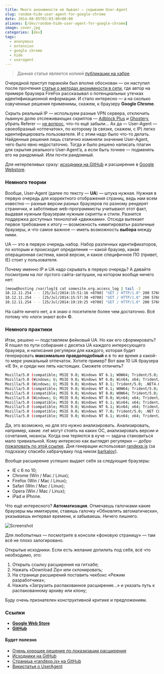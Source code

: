 ```yaml
---
title: Много анонимности не бывает — скрываем User-Agent
slug: random-hide-user-agent-for-google-chrome
date: 2014-08-05T03:03:00+00:00
aliases: [/dev/random-hide-user-agent-for-google-chrome]
image: cover.jpg
categories: [dev]
tags:
  - anonymous
  - extension
  - google chrome
  - hide
  - useragent
---
```


> Данная статья является копией [публикации на хабре].

Очередной приступ паранойи был вполне обоснован — он наступил после прочтения [статьи о методах анонимности в сети], где автор на примере браузера FireFox рассказывал о потенциальных утечках идентификационной информации. И стало интересно — а на сколько озвученные решения применимы, скажем, к браузеру **Google Chrome**.

<!--more-->

Скрыть реальный IP — используем разные VPN сервера, отключить львиную долю отслеживающих скриптов — [Adblock Plus] и [Ghostery], убрать Referer — [не вопрос], что-то ещё забыли… Ах да — User-Agent — своеобразный &#171;отпечаток&#187;, по которому (в связке, скажем, с IP) легко идентифицировать пользователя. И с этим надо было что-то делать. Найденные решения лишь статично изменяли значение User-Agent, чего было явно недостаточно. Тогда и было решено написать плагин для скрытия реального User-Agent’a, а если быть точнее — подменять его на рандомный. Или почти рандомный.

Для нетерпеливых сразу: [исходники на GitHub] и расширение в [Google Webstore].

### Немного теории

Вообще, User-Agent (далее по тексту — **UA**) — штука нужная. Нужная в первую очередь для корректного отображения страниц, ведь нам всем известно — разные версии разных браузеров по разному рендерят странички, и заботливые web-программисты учитывают этот факт, выдавая нужным браузерам нужным скрипты и стили. Разнится поддержка доступных технологий «движками». Отсюда вытекает первое требование к итогу — возможность «имитировать» различные браузеры, и что самое важное — иметь возможность **выбора** между ними.

UA — это в первую очередь набор. Набор различных идентификаторов, по которым и происходит определение — какой браузер, какая операционная система, какой версии, и какое специфичное ПО (привет, IE) стоит у пользователя.

Почему именно IP и UA надо скрывать в первую очередь? А давайте посмотрим на лог пустого сайта-заглушки, на котором вообще ничего нет:

```bash
[meow@hosting /var/log]$ cat somesite.org.access_log | tail -3
10.12.11.254 - - [25/Jul/2014:15:51:16 +0700] "GET / HTTP/1.0" 200 5768 "-" "Mozilla/5.0 (compatible; MJ12bot/v1.4.5; http://www.majestic12.co.uk/bot.php?+)"
10.12.11.254 - - [25/Jul/2014:15:57:38 +0700] "GET / HTTP/1.0" 200 5768 "-" "Mozilla/5.0 (compatible; YandexBot/3.0; +http://yandex.com/bots)"
10.12.11.254 - - [25/Jul/2014:19:19:25 +0700] "GET / HTTP/1.0" 200 5768 "-" "Mozilla/5.0 (Windows NT 6.1; WOW64; rv:30.0) Gecko/20100101 Firefox/30.0"
```

На сайте ничего нет, а я знаю о посетителе более чем достаточно. Всё потому что «логи знают всё» ©.

### Немного практики

Итак, решено — подставляем фейковый UA. Но как его сформировать? Я пошел по пути собирания с десятка UA каждого интересующего браузера, и написания регулярки для каждого, которая будет генерировать **максимально правдоподобный** и в то же время а какой-то мере уникальный отпечаток. Хотите пример? Вот вам 10 UA браузера «IE 9», и среди них пять настоящих. Сможете отличить?

```bash
Mozilla/5.0 (compatible; MSIE 9.0; Windows NT 6.1; WOW64; Trident/5.0; chromeframe/12.0.742.112)
Mozilla/5.0 (Windows; U; MSIE 9.0; Windows NT 6.0; Win64; x64; Trident/5.0; .NET CLR 3.8.50799; Media Center PC 6.0; .NET4.0E)
Mozilla/5.0 (Windows; U; MSIE 9.0; Windows NT 8.1; Trident/5.0; .NET4.0E; en-AU)
Mozilla/5.0 (compatible; MSIE 9.0; Windows NT 6.1; WOW64; Trident/5.0; .NET CLR 3.5.30729; .NET CLR 3.0.30729; .NET CLR 2.0.50727; Media Center PC 6.0)
Mozilla/5.0 (compatible; MSIE 9.0; Windows NT 8.0; WOW64; Trident/5.0; .NET CLR 2.7.40781; .NET4.0E; en-SG)
Mozilla/5.0 (Windows; U; MSIE 9.0; Windows NT 8.0; Win64; x64; Trident/5.0; .NET4.0E; en)
Mozilla/5.0 (compatible; MSIE 9.0; Windows NT 6.1; Win64; x64; Trident/5.0; .NET CLR 3.5.30729; .NET CLR 3.0.30729; .NET CLR 2.0.50727; Media Center PC 6.0)
Mozilla/5.0 (compatible; MSIE 9.0; Windows NT 6.1; Win64; x64; Trident/5.0; .NET CLR 2.0.50727; SLCC2; .NET CLR 3.5.30729; .NET CLR 3.0.30729; Media Center PC 6.0; Zune 4.0; Tablet PC 2.0; InfoPath.3; .NET4.0C; .NET4.0E)
Mozilla/5.0 (compatible; MSIE 9.0; Windows NT 7.0; Trident/5.0; .NET CLR 2.2.50767; Zune 4.2; .NET4.0E)
Mozilla/5.0 (compatible; MSIE 9.0; Windows NT 6.1; Win64; x64; Trident/5.0
```

Да, это возможно, но для это нужно анализировать. Анализировать, например, какие .net могут стоять на каких ОС, анализировать версии и сочетания, нюансы. Когда они теряются в куче — задача становиться мало тривиальной. Кому интересно как выглядят регулярки — добро [пожаловать по этой ссылке]. Дня генерации использовал [randexp.js] (за подсказку спасибо хабрачуваку под ником [barkalov]).

Вообще расширение успешно выдает себя за следующие браузеры:

* IE с 6 по 10;
* Chrome (Win / Mac / Linux);
* Firefox (Win / Mac / Linux);
* Safari (Win / Mac / Linux);
* Opera (Win / Mac / Linux);
* iPad и iPhone.

Что ещё интересного? **Автоматизация**. Отмечаешь галочками какие браузеры мы имитируем, ставишь галочку «Обновлять автоматически», указываешь интервал времени, и забываешь. Ничего лишнего.

![Screenshot](https://hsto.org/files/929/202/77b/92920277b5c24e46b7040893e4037a02.png)

Для любопытных — посмотрите в консоли «фоновую страницу» — там всё не плохо залогировано.

Открытые исходники. Если есть желание допилить под себя, всё что необходимо, это:

  1. Открыть ссылку расширения на гитхабе;
  2. Нажать «Download Zip» или склонировать;
  3. На странице расширений поставить чекбокс «Режим разработчика»;
  4. Нажать «Загрузить распакованное расширение…» и указать путь к распакованному архиву или клону;

Буду очень признателен конструктивной критике и предложениям.

### Ссылки

* **[Google Web Store]**
* **[GitHub]**

#### Будет полезно

* [Очень хорошее решение по локазизации расширения]
* [Исходники на GitHub]
* [Страница «randexp.js» на GitHub]
* [Викистатья о UserAgent]

[публикации на хабре]: https://habr.com/post/231107/
[статьи о методах анонимности в сети]: https://habr.com/post/203680/
[Adblock Plus]: https://chrome.google.com/webstore/detail/adblock-plus/cfhdojbkjhnklbpkdaibdccddilifddb
[Ghostery]: https://chrome.google.com/webstore/detail/ghostery/mlomiejdfkolichcflejclcbmpeaniij
[не вопрос]: https://chrome.google.com/webstore/detail/referer-control/hnkcfpcejkafcihlgbojoidoihckciin
[исходники на GitHub]: https://github.com/tarampampam/random-user-agent
[Google Webstore]: https://chrome.google.com/webstore/detail/random-hide-user-agent/einpaelgookohagofgnnkcfjbkkgepnp
[пожаловать по этой ссылке]: https://github.com/tarampampam/random-user-agent/blob/master/background.js
[randexp.js]: http://github.com/fent/randexp.js
[barkalov]: https://habr.com/users/barkalov/
[Google Web Store]: https://chrome.google.com/webstore/detail/random-hide-user-agent/einpaelgookohagofgnnkcfjbkkgepnp
[GitHub]: https://github.com/tarampampam/random-user-agent
[Очень хорошее решение по локазизации расширения]: http://codethug.com/2013/02/08/clean-markup-with-chrome-extension-i18n/
[Исходники на GitHub]: http://github.com/tarampampam/random-user-agent
[Страница «randexp.js» на GitHub]: http://github.com/fent/randexp.js
[Викистатья о UserAgent]: http://ru.wikipedia.org/wiki/User_Agent

